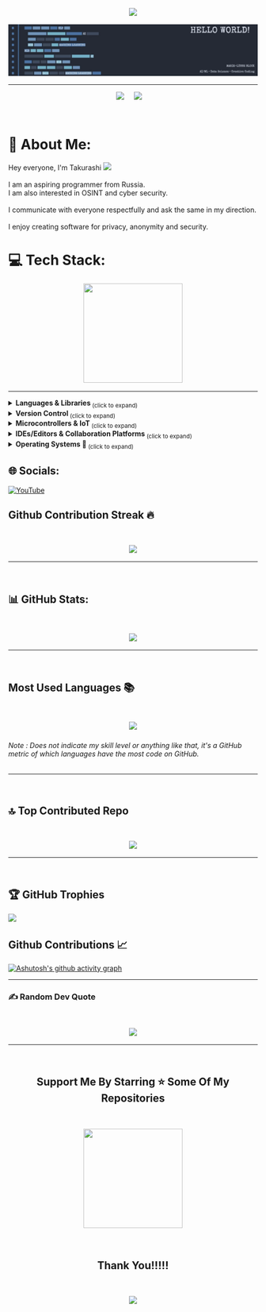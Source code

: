 <p align="center">
  <img src="https://capsule-render.vercel.app/api?type=waving&color=gradient&height=90"/>
</p>

[![GitHub ReadMe Header](https://github.com/MarieLynneBlock/MarieLynneBlock/blob/master/header/banner_code.gif)](https://github.com/MarieLynneBlock/animated-banner_github)

---
<p align='center'>
<img src="https://komarev.com/ghpvc/?username=takurashi">&nbsp;&nbsp;&nbsp;&nbsp;
<img src="https://img.shields.io/github/followers/takurashi?style=social">&nbsp;&nbsp;&nbsp;&nbsp;
</p>
<br>

# 💫 About Me:
Hey everyone, I'm Takurashi <img src="https://media.giphy.com/media/hvRJCLFzcasrR4ia7z/giphy.gif" width="30px"><br>  <br>I am an aspiring programmer from Russia.<br>I am also interested in OSINT and cyber security.<br><br>I communicate with everyone respectfully and ask the same in my direction.<br><br>I enjoy creating software for privacy, anonymity and security.

# 💻 Tech Stack:

<p align='center'>
<img src="https://media.giphy.com/media/TEnXkcsHrP4YedChhA/giphy.gif" width="200" height="200" frameBorder="0" class="giphy-embed" allowFullScreen></img></p>

--- 

<details>
  <summary><strong> Languages & Libraries </strong> <sub> (click to expand) </sub></summary>
  <br>
  
![Python](https://img.shields.io/badge/python-3670A0?style=for-the-badge&logo=python&logoColor=ffdd54) 

<br>
</details>

<details>
  <summary><strong> Version Control </strong> <sub> (click to expand) </sub></summary>
  <br>

![Git](https://img.shields.io/badge/git-%23F05033.svg?style=for-the-badge&logo=git&logoColor=white) ![GitHub](https://img.shields.io/badge/github-%23121011.svg?style=for-the-badge&logo=github&logoColor=white) ![GitLab](https://img.shields.io/badge/gitlab-%23181717.svg?style=for-the-badge&logo=gitlab&logoColor=white)

<br>
</details>

<details>
  <summary><strong> Microcontrollers & IoT </strong> <sub> (click to expand) </sub></summary>
  <br>

![Arduino](https://img.shields.io/badge/-Arduino-00979D?style=for-the-badge&logo=Arduino&logoColor=white) ![Raspberry Pi](https://img.shields.io/badge/-Raspberry_Pi-C51A4A?style=for-the-badge&logo=Raspberry-Pi)

<br>
</details>

<details>
  <summary><strong> IDEs/Editors & Collaboration Platforms </strong> <sub> (click to expand) </sub></summary>
  <br>
  
<img src="https://img.shields.io/badge/Visual%20Studio%20Code-0078d7.svg?style=for-the-badge&logo=visual-studio-code&logoColor=white">&nbsp;&nbsp;
<img src="https://img.shields.io/badge/Visual%20Studio-5C2D91.svg?style=for-the-badge&logo=visual-studio&logoColor=white">&nbsp;&nbsp;

<br>
</details>

<details>
  <summary><strong> Operating Systems 🐧 </strong> <sub> (click to expand) </sub></summary>
  <br>

<br>
<p align='center'>
<img src="https://media.giphy.com/media/WFZvB7VIXBgiz3oDXE/giphy.gif" width="200" height="200" frameBorder="0" class="giphy-embed" allowFullScreen></img></p>
<br>
<p align='center'>
<img src="https://img.shields.io/badge/Arch%20Linux-1793D1?logo=arch-linux&logoColor=fff&style=for-the-badge">&nbsp;&nbsp;
<img src="https://img.shields.io/badge/Debian-D70A53?style=for-the-badge&logo=debian&logoColor=white">&nbsp;&nbsp;
<img src="https://img.shields.io/badge/Kali-268BEE?style=for-the-badge&logo=kalilinux&logoColor=white">&nbsp;&nbsp;
<img src="https://img.shields.io/badge/Windows-0078D6?style=for-the-badge&logo=windows&logoColor=white">&nbsp;&nbsp;
</p>

<br>
</details>

## 🌐 Socials:
[![YouTube](https://img.shields.io/badge/YouTube-%23FF0000.svg?logo=YouTube&logoColor=white)](https://youtube.com/@takurashi) 

## Github Contribution Streak 🔥 
<br>
<p align='center'><img src="https://nirzak-streak-stats.vercel.app/?user=takurashi&theme=blue_navy&hide_border=false"></p>

<hr><br>

## 📊 GitHub Stats:

<br>
<p align='center'><img src="https://github-readme-stats.vercel.app/api?username=takurashi&theme=blue_navy&hide_border=false&include_all_commits=false&count_private=false"></p>

<hr><br>

## Most Used Languages 📚

<br>
<p align='center'>
<img src="https://github-readme-stats.vercel.app/api/top-langs/?username=takurashi&theme=blue_navy&hide_border=false&include_all_commits=false&count_private=false&layout=compact">
</p>
<p align='center'>
<h6>Note : Does not indicate my skill level or anything like that, it's a GitHub metric of which languages have the most code on GitHub.</h6>
</p>

<hr>
<br>

## 🔝 Top Contributed Repo

<br>
<p align='center'><img src="https://github-contributor-stats.vercel.app/api?username=takurashi&limit=5&theme=blue_navy&combine_all_yearly_contributions=true"></p>

<hr><br>

## 🏆 GitHub Trophies
![](https://github-profile-trophy.vercel.app/?username=takurashi&theme=radical&no-frame=false&no-bg=false&margin-w=4)

## Github Contributions 📈

[![Ashutosh's github activity graph](https://github-readme-activity-graph.vercel.app/graph?username=takurashi&bg_color=0c0e10&color=70a7ff&line=24a6d6&point=545455&area=true&hide_border=true)](https://github.com/ashutosh00710/github-readme-activity-graph)

---

### ✍️ Random Dev Quote

<br>
<p align='center'>
<img src="https://quotes-github-readme.vercel.app/api?type=horizontal&theme=radical">
</p>
<hr>
<br>
<h2 align='center'>Support Me By Starring ⭐ Some Of My Repositories</h2>
<br>

<p align='center'>
<img src="https://media.giphy.com/media/O51MQ3DduOcGW6ofR3/giphy.gif" width="200" height="200" frameBorder="0" class="giphy-embed" allowFullScreen></img></p>
<br>

<h2 align='center'>Thank You!!!!!</h2>
<br>
<p align="center">
  <img src="https://capsule-render.vercel.app/api?type=waving&color=gradient&height=90&section=footer"/>
</p>
